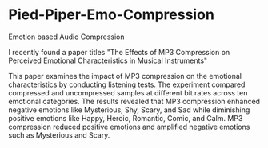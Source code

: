 # Pied-Piper-Emo-Compression
Emotion based Audio Compression 



I recently found a paper titles "The Effects of MP3 Compression on Perceived Emotional Characteristics in Musical Instruments" 



This paper examines the impact of MP3 compression on the emotional characteristics by conducting listening tests. The experiment compared compressed and uncompressed samples at different bit rates across ten emotional categories. The results revealed that MP3 compression enhanced negative emotions like Mysterious, Shy, Scary, and Sad while diminishing positive emotions like Happy, Heroic, Romantic, Comic, and Calm. MP3 compression reduced positive emotions and amplified negative emotions such as Mysterious and Scary. 
